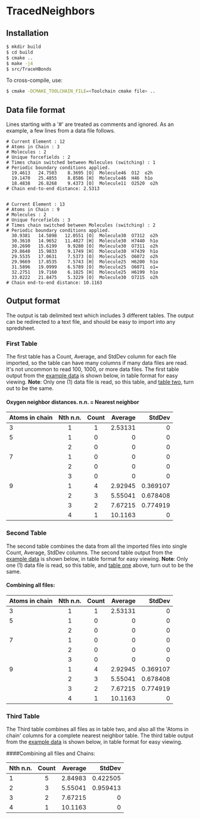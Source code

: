 TracedNeighbors
=====


## Installation

```bash
$ mkdir build
$ cd build
$ cmake ..
$ make -j4
$ src/TraceHBonds
```

To cross-compile, use:
```bash
$ cmake -DCMAKE_TOOLCHAIN_FILE=<Toolchain cmake file> ..
```

## Data file format

Lines starting with a '#' are treated as comments and ignored.
As an example, a few lines from a data file follows.

```
# Current Element : 12
# Atoms in Chain : 3
# Molecules : 2
# Unique forcefields : 2
# Times chain switched between Molecules (switching) : 1
# Periodic boundary conditions applied.
  19.4613   24.7503    8.3695 [O]  Molecule46  O12  o2h
  19.1470   25.4855    8.8586 [H]  Molecule46  H46  h1o
  18.4838   26.8268    9.4373 [O]  Molecule11  O2520  o2h
# Chain end-to-end distance: 2.5313


# Current Element : 13
# Atoms in Chain : 9
# Molecules : 2
# Unique forcefields : 3
# Times chain switched between Molecules (switching) : 2
# Periodic boundary conditions applied.
  30.9381   14.5898   12.0551 [O]  Molecule30  O7312  o2h
  30.3610   14.9652   11.4027 [H]  Molecule30  H7440  h1o
  30.2690   15.6199    9.9280 [O]  Molecule30  O7311  o2h
  29.8640   15.9833    9.1749 [H]  Molecule30  H7439  h1o
  29.5535   17.0631    7.5373 [O]  Molecule25  O6072  o2h
  29.9669   17.8535    7.5743 [H]  Molecule25  H6200  h1o
  31.5896   19.0999    6.5789 [O]  Molecule25  O6071  o1=
  32.2751   19.7160    6.1825 [H]  Molecule25  H6199  h1o
  33.0222   21.8475    5.3229 [O]  Molecule30  O7215  o2h
# Chain end-to-end distance: 10.1163
```

## Output format

The output is tab delimited text which includes 3 different tables. The output
can be redirected to a text file, and should be easy to import into any
spredsheet.

### First Table

The first table has a Count, Average, and StdDev column for each file imported,
so the table can have many columns if many data files are read. It's not
uncommon to read 100, 1000, or more data files. The first table output from the
[example data](#data-file-format) is shown below, in table format for easy
viewing. **Note**: Only one (1) data file is read, so this table, and
[table two](#second-table), turn out to be the same.

#### Oxygen neighbor distances. n.n. = Nearest neighbor

|Atoms in chain | Nth n.n. |Count |Average  |StdDev  |
|:--------------|:--------:|:----:|--------:|-------:|
|3              |    1     |  1   | 2.53131 |       0|
|5              |    1     |  0   |       0 |       0|
|               |    2     |  0   |       0 |       0|
|7              |    1     |  0   |       0 |       0|
|               |    2     |  0   |       0 |       0|
|               |    3     |  0   |       0 |       0|
|9              |    1     |  4   |  2.92945|0.369107|
|               |    2     |  3   |  5.55041|0.678408|
|               |    3     |  2   |  7.67215|0.774919|
|               |    4     |  1   |  10.1163|       0|

### Second Table

The second table combines the data from all the imported files into single
Count, Average, StdDev columns. The second table output from the
[example data](#data-file-format) is shown below, in table format for easy
viewing.  **Note**: Only one (1) data file is read, so this table, and
[table one](#first-table) above, turn out to be the same.

#### Combining all files:

|Atoms in chain | Nth n.n. | Count|  Average|StdDev  |
|:--------------|:--------:|:----:|--------:|-------:|
|3              |    1     |   1  |  2.53131|       0|
|5              |    1     |   0  |     0   |       0|
|               |    2     |   0  |     0   |       0|
|7              |    1     |   0  |     0   |       0|
|               |    2     |   0  |     0   |       0|
|               |    3     |   0  |     0   |       0|
|9              |    1     |4     |  2.92945|0.369107|
|               |    2     |3     |  5.55041|0.678408|
|               |    3     |2     |  7.67215|0.774919|
|               |    4     |1     |  10.1163|       0|

### Third Table

The Third table combines all files as in table two, and also all the 'Atoms in
chain' columns for a complete nearest neighbor table. The third table output
from the [example data](#data-file-format) is shown below, in table format for
easy viewing.

####Combining all files and Chains:

|Nth n.n.   | Count | Average |StdDev  |
|:----------|:-----:|--------:|-------:|
|1          |   5   |2.84983  |0.422505|
|2          |   3   |5.55041  |0.959413|
|3          |   2   |7.67215  |0       |
|4          |   1   |10.1163  |0       |

